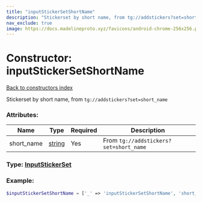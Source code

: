 ```yaml
---
title: "inputStickerSetShortName"
description: "Stickerset by short name, from tg://addstickers?set=short_name"
nav_exclude: true
image: https://docs.madelineproto.xyz/favicons/android-chrome-256x256.png
---
```

# Constructor: inputStickerSetShortName  
[Back to constructors index](/API_docs/constructors/index.md)



Stickerset by short name, from `tg://addstickers?set=short_name`

### Attributes:

| Name     |    Type       | Required | Description |
|----------|---------------|----------|-------------|
|short\_name|[string](/API_docs/types/string.md) | Yes|From `tg://addstickers?set=short_name`|



### Type: [InputStickerSet](/API_docs/types/InputStickerSet.md)


### Example:

```php
$inputStickerSetShortName = ['_' => 'inputStickerSetShortName', 'short_name' => 'string'];
```  
